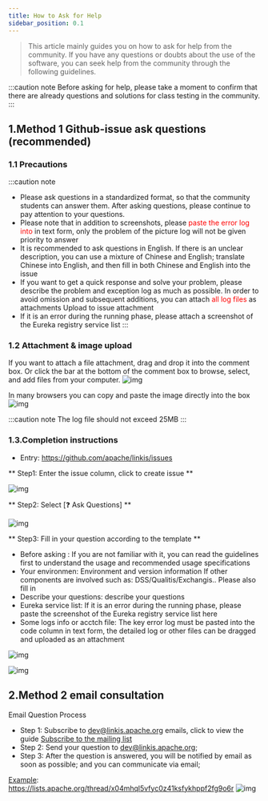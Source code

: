 ```yaml
---
title: How to Ask for Help
sidebar_position: 0.1
---
```

>This article mainly guides you on how to ask for help from the community. If you have any questions or doubts about the use of the software, you can seek help from the community through the following guidelines.


:::caution note
Before asking for help, please take a moment to confirm that there are already questions and solutions for class testing in the community.
:::

<!--
## Github-Discussion Questions
Entry: https://github.com/apache/linkis/discussions
Question template: https://github.com/apache/linkis/discussions/2548
step1: Review the template and notes and requirements https://github.com/apache/linkis/discussions/2548

step2 Copy the template content
-->


## 1.Method 1 Github-issue ask questions (recommended)

### 1.1 Precautions
:::caution note
- Please ask questions in a standardized format, so that the community students can answer them. After asking questions, please continue to pay attention to your questions.
- Please note that in addition to screenshots, please <font color="red">paste the error log into </font> in text form, only the problem of the picture log will not be given priority to answer
- It is recommended to ask questions in English. If there is an unclear description, you can use a mixture of Chinese and English; translate Chinese into English, and then fill in both Chinese and English into the issue
- If you want to get a quick response and solve your problem, please describe the problem and exception log as much as possible. In order to avoid omission and subsequent additions, you can attach <font color="red">all log files</font> as attachments Upload to issue attachment
- If it is an error during the running phase, please attach a screenshot of the Eureka registry service list
:::

### 1.2 Attachment & image upload
If you want to attach a file attachment, drag and drop it into the comment box. Or click the bar at the bottom of the comment box to browse, select, and add files from your computer.
![img](/Images/community/upload-file.png)

In many browsers you can copy and paste the image directly into the box
![img](/Images/community/dragging-images.gif)

:::caution note
The log file should not exceed 25MB
:::
    
### 1.3.Completion instructions
- Entry: https://github.com/apache/linkis/issues

** Step1: Enter the issue column, click to create issue **

![img](/Images/community/issue-question-1.png)

** Step2: Select \[❓ Ask Questions] **

![img](/Images/community/issue-question-2.png)

** Step3: Fill in your question according to the template **

- Before asking : If you are not familiar with it, you can read the guidelines first to understand the usage and recommended usage specifications
- Your environmen: Environment and version information If other components are involved such as: DSS/Qualitis/Exchangis.. Please also fill in
- Describe your questions: describe your questions
- Eureka service list: If it is an error during the running phase, please paste the screenshot of the Eureka registry service list here
- Some logs info or acctch file: The key error log must be pasted into the code column in text form, the detailed log or other files can be dragged and uploaded as an attachment

![img](/Images/community/issue-question-3.png)

![img](/Images/community/issue-question-4.png)



## 2.Method 2 email consultation

Email Question Process

- Step 1: Subscribe to dev@linkis.apache.org emails, click to view the guide [Subscribe to the mailing list](https://linkis.apache.org/zh-CN/community/how-to-subscribe)
- Step 2: Send your question to dev@linkis.apache.org;
- Step 3: After the question is answered, you will be notified by email as soon as possible; and you can communicate via email;

[Example](https://lists.apache.org/thread/x04mhql5vfyc0z41ksfykhppf2fg9o6r): https://lists.apache.org/thread/x04mhql5vfyc0z41ksfykhppf2fg9o6r
![img](/Images/community/dev-email.png)